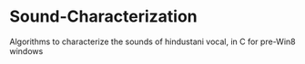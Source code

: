 Sound-Characterization
======================

Algorithms to characterize the sounds of hindustani vocal, in C for pre-Win8 windows
